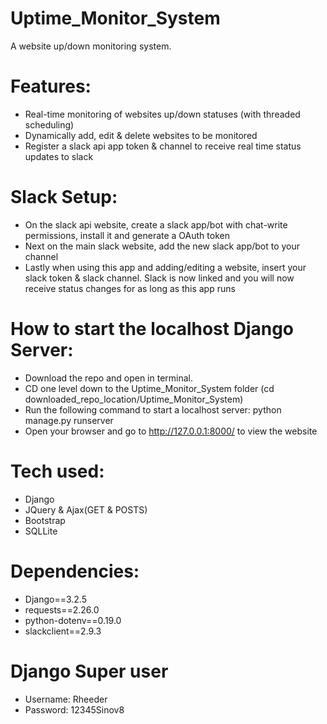 # Uptime_Monitor_System
A website up/down monitoring system. 

# Features:
- Real-time monitoring of websites up/down statuses (with threaded scheduling)
- Dynamically add, edit & delete websites to be monitored 
- Register a slack api app token & channel to receive real time status updates to slack 

# Slack Setup:
- On the slack api website, create a slack app/bot with chat-write permissions, install it and generate a OAuth token
- Next on the main slack website, add the new slack app/bot to your channel 
- Lastly when using this app and adding/editing a website, insert your slack token & slack channel.
Slack is now linked and you will now receive status changes for as long as this app runs

# How to start the localhost Django Server:
- Download the repo and open in terminal.
- CD one level down to the Uptime_Monitor_System folder (cd downloaded_repo_location/Uptime_Monitor_System)
- Run the following command to start a localhost server: python manage.py runserver
- Open your browser and go to http://127.0.0.1:8000/ to view the website

# Tech used:
- Django
- JQuery & Ajax(GET & POSTS)
- Bootstrap
- SQLLite

# Dependencies:
- Django==3.2.5
- requests==2.26.0
- python-dotenv==0.19.0
- slackclient==2.9.3

# Django Super user
- Username: Rheeder
- Password: 12345Sinov8